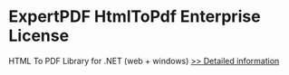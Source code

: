 # ExpertPDF HtmlToPdf Enterprise License
HTML To PDF Library for .NET (web + windows)
[>> Detailed information](https://secure.shareit.com/shareit/product.html?productid=300986319&affiliateid=200057808)